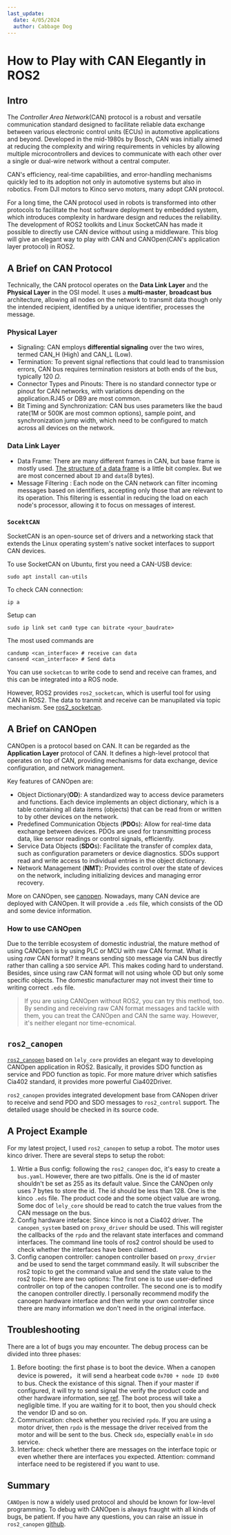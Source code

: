 ```yaml
---
last_update:
  date: 4/05/2024
  author: Cabbage Dog
---
```


# How to Play with CAN Elegantly in ROS2

## Intro
The *Controller Area Network*(CAN) protocol is a robust and versatile communication standard designed to facilitate reliable data exchange between various electronic control units (ECUs) in automotive applications and beyond. Developed in the mid-1980s by Bosch, CAN was initially aimed at reducing the complexity and wiring requirements in vehicles by allowing multiple microcontrollers and devices to communicate with each other over a single or dual-wire network without a central computer. 

CAN's efficiency, real-time capabilities, and error-handling mechanisms quickly led to its adoption not only in automotive systems
but also in robotics. From DJI motors to Kinco servo motors, many adopt CAN protocol.

For a long time, the CAN protocol used in robots is transformed into other protocols to facilitate the host software deployment by embedded system, which introduces complexity in hardware design and reduces the reliability. The development of ROS2 toolkits and Linux SocketCAN has made it possible to directly use CAN device without using a middleware. This blog will give an elegant way to play with CAN and CANOpen(CAN's application layer protocol) in ROS2.



## A Brief on CAN Protocol
Technically, the CAN protocol operates on the **Data Link Layer** and the **Physical Layer** in the OSI model. It uses a **multi-master**, **broadcast bus** architecture, allowing all nodes on the network to transmit data though only the intended recipient, identified by a unique identifier, processes the message. 

### Physical Layer
- Signaling: CAN employs **differential signaling** over the two wires, termed CAN_H (High) and CAN_L (Low). 
- Termination: To prevent signal reflections that could lead to transmission errors,  CAN bus requires termination resistors at both ends of the bus, typically 120 $\Omega$. 
- Connector Types and Pinouts: There is no standard connector type or pinout for CAN networks, with variations depending on the application.RJ45 or DB9 are most common.
- Bit Timing and Synchronization: CAN bus uses parameters like the baud rate(1M or 500K are most common options), sample point, and synchronization jump width, which need to be configured to match across all devices on the network.

### Data Link Layer
- Data Frame: There are many different frames in CAN, but base frame is mostly used. [The structure of a data frame](https://en.wikipedia.org/wiki/CAN_bus) is a little bit complex. But we are most concerned about `ID` and `data`(8 bytes).
- Message Filtering
: Each node on the CAN network can filter incoming messages based on identifiers, accepting only those that are relevant to its operation. This filtering is essential in reducing the load on each node's processor, allowing it to focus on messages of interest.  

### `SocektCAN`
SocketCAN is an open-source set of drivers and a networking stack that extends the Linux operating system's native socket interfaces to support CAN devices. 

To use SocketCAN on Ubuntu, first you need a CAN-USB device:
```shell
sudo apt install can-utils
```
To check CAN connection:
```shell
ip a
```
Setup can 
```shell
sudo ip link set can0 type can bitrate <your_baudrate>
```
The most used commands are 
```shell
candump <can_interface> # receive can data
cansend <can_interface> # Send data
```
You can use `socketcan` to write code to send and receive can frames, and this can be integrated into a ROS node.

However, ROS2 provides `ros2_socketcan`, which is userful tool for using CAN in ROS2. The data to tranmit and receive can be manupilated via topic mechanism. See [ros2_socketcan](https://github.com/autowarefoundation/ros2_socketcan).

## A Brief on CANOpen
CANOpen is a protocol based on CAN. It can be regarded as the **Application Layer** protocol of CAN. It defines a high-level protocol that operates on top of CAN, providing mechanisms for data exchange, device configuration, and network management.

Key features of CANOpen are:
- Object Dictionary(**OD**): A standardized way to access device parameters and functions. Each device implements an object dictionary, which is a table containing all data items (objects) that can be read from or written to by other devices on the network.
- Predefined Communication Objects (**PDO**s): Allow for real-time data exchange between devices. PDOs are used for transmitting process data, like sensor readings or control signals, efficiently.
- Service Data Objects (**SDO**s): Facilitate the transfer of complex data, such as configuration parameters or device diagnostics. SDOs support read and write access to individual entries in the object dictionary.
- Network Management (**NMT**): Provides control over the state of devices on the network, including initializing devices and managing error recovery.

More on CANOpen, see [canopen](https://www.ni.com/en/shop/seamlessly-connect-to-third-party-devices-and-supervisory-system/the-basics-of-canopen.html#:~:text=CANopen%20is%20a%20high%2Dlevel,such%20as%20in%2Dvehicle%20networks.). Nowadays, many CAN device are deployed with CANOpen. It will provide a `.eds` file, which consists of the OD and some device information. 

### How to use CANOpen
Due to the terrible ecosystem of domestic industrial, the mature method of using CANOpen is by using PLC or MCU with raw CAN format. What is using *raw* CAN format? It means sending `SDO` message via CAN bus directly rather than calling a `SDO` service API. This makes coding hard to understand. Besides, since using raw CAN format will not using whole OD but only some specific objects. The domestic manufacturer may not invest their time to writing correct `.eds` file.  

> If you are using CANOpen without ROS2, you can try this method, too. By sending and receiving raw CAN format messages and tackle with them, you can treat the CANOpen and CAN the same way. However, it's neither elegant nor time-ecnomical.

## `ros2_canopen` 
[`ros2_canopen`](https://ros-industrial.github.io/ros2_canopen/manual/rolling/) based on `lely_core` provides an elegant way to developing CANOpen application in ROS2. Basically, it provides SDO function as service and PDO function as topic. For more mature driver which satisfies Cia402 standard, it provides more powerful Cia402Driver.

`ros2_canopen` provides integrated development base from CANopen driver to receive and send PDO and SDO messages to `ros2_control` support. The detailed usage should be checked in its source code. 

## A Project Example
For my latest project, I used `ros2_canopen` to setup a robot. The motor uses kinco driver. There are several steps to setup the robot:
1. Wrtie a Bus config: following the `ros2_canopen` doc, it's easy to create a `bus.yaml`. However, there are two pitfalls. One is the id of master shouldn't be set as 255 as its default value. Since the CANOpen only uses 7 bytes to store the id. The id should be less than 128. One is the kinco `.eds` file. The product code and the some object value are wrong. Some doc of `lely_core` should be read to catch the true values from the CAN message on the bus.
2. Config hardware inteface: Since kinco is not a Cia402 driver. The `canopen_system` based on `proxy_driver` should be used. This will register the callbacks of the `rpdo` and the relavant state interfaces and command interfaces. The command line tools of ros2 control should be used to check whether the interfaces have been claimed.
3. Config canopen controller: canopen controller based on `proxy_drvier` and be used to send the target commmand easily. It will subscriber the ros2 topic to get the command value and send the state value to the ros2 topic. Here are two options: The first one is to use user-defined controller on top of the canopen controller. The second one is to modify the canopen controller directly. I personally recommend modify the canoepn hardware interface and then write your own controller since there are many information we don't need in the original interface.

## Troubleshooting
There are a lot of bugs you may encounter. The debug process can be divided into three phases:
1. Before booting: the first phase is to boot the device. When a canopen device is powered， it will send a hearbeat code `0x700 + node ID 0x00` to bus. Check the existance of this signal. Then if your master if configured, it will try to send signal the verify the product code and other hardware information, see [ref](https://opensource.lely.com/canopen/docs/cmd-tutorial/). The boot process will take a negligible time. If you are waiting for it to boot, then you should check the vendor ID and so on.
2. Communication: check whether you recivied `rpdo`. If you are using a motor driver, then `rpdo` is the message the driver received from the motor and will be sent to the bus. Check `sdo`, especially `enable` in `sdo` service.
3. Interface: check whether there are messages on the interface topic or even whether there are interfaces you expected. Attention: command interface need to be registered if you want to use.

## Summary
`CANOpen` is now a widely used protocol and should be known for low-level programming. To debug with CANOpen is always fraught with all kinds of bugs, be patient. If you have any questions, you can raise an issue in `ros2_canopen` [github](https://github.com/ros-industrial/ros2_canopen).
